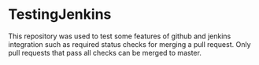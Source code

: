 # TestingJenkins
This repository was used to test some features of github and jenkins integration such as 
required status checks for merging a pull request.
Only pull requests that pass all checks can be merged to master.
